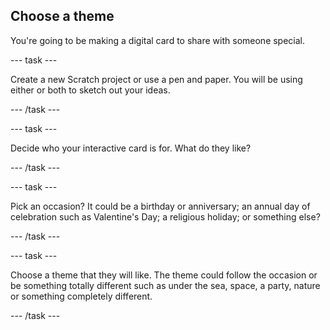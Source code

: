 ## Choose a theme
You're going to be making a digital card to share with someone special.

--- task ---

Create a new Scratch project or use a pen and paper. You will be using either or both to sketch out your ideas. 

--- /task ---

--- task ---

Decide who your interactive card is for. What do they like?

--- /task ---

--- task ---

Pick an occasion? It could be a birthday or anniversary; an annual day of celebration such as Valentine's Day; a religious holiday; or something else?

--- /task ---

--- task ---

Choose a theme that they will like. The theme could follow the occasion or be something totally different such as under the sea, space, a party, nature or something completely different. 

--- /task ---

